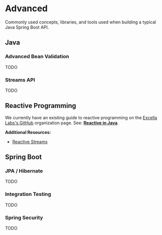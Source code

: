 # Advanced

Commonly used concepts, libraries, and tools used when building a typical Java Spring Boot API.

## Java

### Advanced Bean Validation

TODO


### Streams API

TODO

## Reactive Programming

We currently have an existing guide to reactive programming on the [Excella Labs's GitHub](https://github.com/excellalabs/) organization page. See: **[Reactive in Java](https://github.com/excellalabs/reactive-in-java)**.

**Additional Resources:**<br/>
* [Reactive Streams](http://www.reactive-streams.org)

## Spring Boot

### JPA / Hibernate

TODO

### Integration Testing

TODO

### Spring Security

TODO
